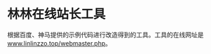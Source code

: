 # 林林在线站长工具
根据百度、神马提供的示例代码进行改造得到的工具。工具的在线网址是<a href="https://www.linlinzzo.top/webmaster.php">www.linlinzzo.top/webmaster.php</a>。
